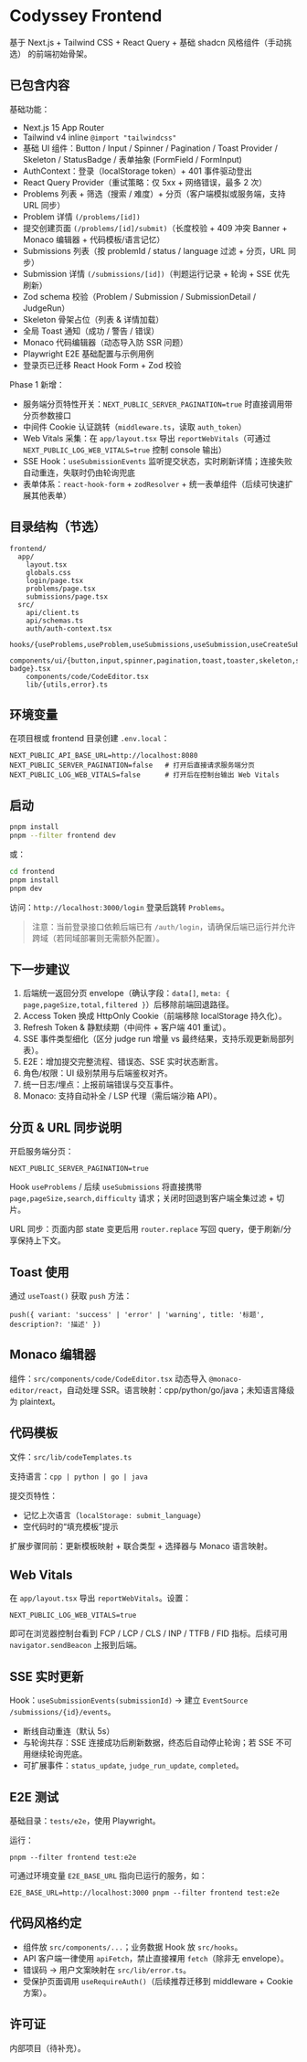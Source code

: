 # Codyssey Frontend

基于 Next.js + Tailwind CSS + React Query + 基础 shadcn 风格组件（手动挑选） 的前端初始骨架。

## 已包含内容
基础功能：
- Next.js 15 App Router
- Tailwind v4 inline `@import "tailwindcss"`
- 基础 UI 组件：Button / Input / Spinner / Pagination / Toast Provider / Skeleton / StatusBadge / 表单抽象 (FormField / FormInput)
- AuthContext：登录（localStorage token）+ 401 事件驱动登出
- React Query Provider（重试策略：仅 5xx + 网络错误，最多 2 次）
- Problems 列表 + 筛选（搜索 / 难度）+ 分页（客户端模拟或服务端，支持 URL 同步）
- Problem 详情 `(/problems/[id])`
- 提交创建页面 `(/problems/[id]/submit)`（长度校验 + 409 冲突 Banner + Monaco 编辑器 + 代码模板/语言记忆）
- Submissions 列表（按 problemId / status / language 过滤 + 分页，URL 同步）
- Submission 详情 `(/submissions/[id])`（判题运行记录 + 轮询 + SSE 优先刷新）
- Zod schema 校验（Problem / Submission / SubmissionDetail / JudgeRun）
- Skeleton 骨架占位（列表 & 详情加载）
- 全局 Toast 通知（成功 / 警告 / 错误）
- Monaco 代码编辑器（动态导入防 SSR 问题）
- Playwright E2E 基础配置与示例用例
- 登录页已迁移 React Hook Form + Zod 校验

Phase 1 新增：
- 服务端分页特性开关：`NEXT_PUBLIC_SERVER_PAGINATION=true` 时直接调用带分页参数接口
- 中间件 Cookie 认证跳转（`middleware.ts`，读取 `auth_token`）
- Web Vitals 采集：在 `app/layout.tsx` 导出 `reportWebVitals`（可通过 `NEXT_PUBLIC_LOG_WEB_VITALS=true` 控制 console 输出）
- SSE Hook：`useSubmissionEvents` 监听提交状态，实时刷新详情；连接失败自动重连，失联时仍由轮询兜底
- 表单体系：`react-hook-form` + `zodResolver` + 统一表单组件（后续可快速扩展其他表单）

## 目录结构（节选）
```
frontend/
  app/
    layout.tsx
    globals.css
    login/page.tsx
    problems/page.tsx
    submissions/page.tsx
  src/
    api/client.ts
    api/schemas.ts
    auth/auth-context.tsx
    hooks/{useProblems,useProblem,useSubmissions,useSubmission,useCreateSubmission}.ts
    components/ui/{button,input,spinner,pagination,toast,toaster,skeleton,status-badge}.tsx
    components/code/CodeEditor.tsx
    lib/{utils,error}.ts
```

## 环境变量
在项目根或 frontend 目录创建 `.env.local`：
```
NEXT_PUBLIC_API_BASE_URL=http://localhost:8080
NEXT_PUBLIC_SERVER_PAGINATION=false   # 打开后直接请求服务端分页
NEXT_PUBLIC_LOG_WEB_VITALS=false      # 打开后在控制台输出 Web Vitals
```

## 启动
```bash
pnpm install
pnpm --filter frontend dev
```
或：
```bash
cd frontend
pnpm install
pnpm dev
```

访问：`http://localhost:3000/login` 登录后跳转 `Problems`。

> 注意：当前登录接口依赖后端已有 `/auth/login`，请确保后端已运行并允许跨域（若同域部署则无需额外配置）。

## 下一步建议
1. 后端统一返回分页 envelope（确认字段：`data[]`, `meta: { page,pageSize,total,filtered }`）后移除前端回退路径。
2. Access Token 换成 HttpOnly Cookie（前端移除 localStorage 持久化）。
3. Refresh Token & 静默续期（中间件 + 客户端 401 重试）。
4. SSE 事件类型细化（区分 judge run 增量 vs 最终结果，支持乐观更新局部列表）。
5. E2E：增加提交完整流程、错误态、SSE 实时状态断言。
6. 角色/权限：UI 级别禁用与后端鉴权对齐。
7. 统一日志/埋点：上报前端错误与交互事件。
8. Monaco: 支持自动补全 / LSP 代理（需后端沙箱 API）。

## 分页 & URL 同步说明
开启服务端分页：
```
NEXT_PUBLIC_SERVER_PAGINATION=true
```
Hook `useProblems` / 后续 `useSubmissions` 将直接携带 `page,pageSize,search,difficulty` 请求；关闭时回退到客户端全集过滤 + 切片。

URL 同步：页面内部 state 变更后用 `router.replace` 写回 query，便于刷新/分享保持上下文。

## Toast 使用
通过 `useToast()` 获取 `push` 方法：
```
push({ variant: 'success' | 'error' | 'warning', title: '标题', description?: '描述' })
```

## Monaco 编辑器
组件：`src/components/code/CodeEditor.tsx` 动态导入 `@monaco-editor/react`，自动处理 SSR。语言映射：cpp/python/go/java；未知语言降级为 plaintext。

## 代码模板
文件：`src/lib/codeTemplates.ts`

支持语言：`cpp | python | go | java`

提交页特性：
- 记忆上次语言（`localStorage: submit_language`）
- 空代码时的“填充模板”提示

扩展步骤同前：更新模板映射 + 联合类型 + 选择器与 Monaco 语言映射。

## Web Vitals
在 `app/layout.tsx` 导出 `reportWebVitals`。设置：
```
NEXT_PUBLIC_LOG_WEB_VITALS=true
```
即可在浏览器控制台看到 FCP / LCP / CLS / INP / TTFB / FID 指标。后续可用 `navigator.sendBeacon` 上报到后端。

## SSE 实时更新
Hook：`useSubmissionEvents(submissionId)` -> 建立 `EventSource /submissions/{id}/events`。
- 断线自动重连（默认 5s）
- 与轮询共存：SSE 连接成功后刷新数据，终态后自动停止轮询；若 SSE 不可用继续轮询兜底。
- 可扩展事件：`status_update`, `judge_run_update`, `completed`。



## E2E 测试
基础目录：`tests/e2e`，使用 Playwright。

运行：
```
pnpm --filter frontend test:e2e
```
可通过环境变量 `E2E_BASE_URL` 指向已运行的服务，如：
```
E2E_BASE_URL=http://localhost:3000 pnpm --filter frontend test:e2e
```

## 代码风格约定
- 组件放 `src/components/...`；业务数据 Hook 放 `src/hooks`。
- API 客户端一律使用 `apiFetch`，禁止直接裸用 `fetch`（除非无 envelope）。
- 错误码 → 用户文案映射在 `src/lib/error.ts`。
- 受保护页面调用 `useRequireAuth()`（后续推荐迁移到 middleware + Cookie 方案）。

## 许可证
内部项目（待补充）。
